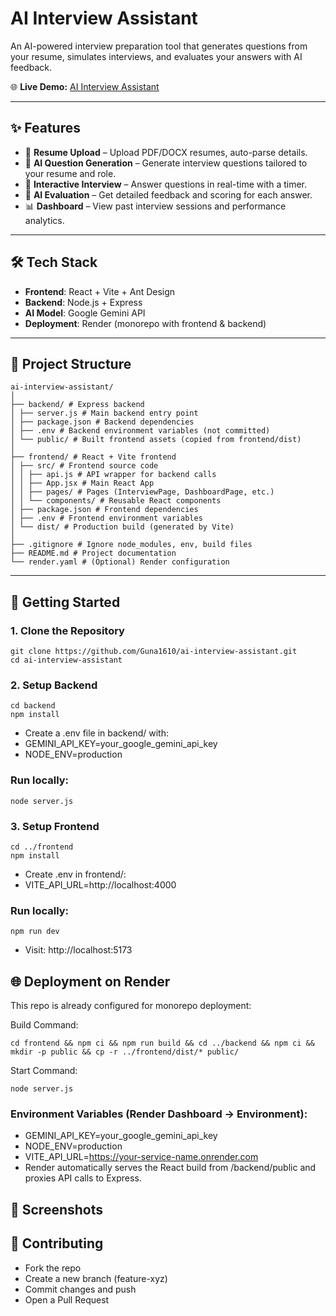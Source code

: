 # AI Interview Assistant

An AI-powered interview preparation tool that generates questions from your resume, simulates interviews, and evaluates your answers with AI feedback.  

🌐 **Live Demo:** [AI Interview Assistant](https://ai-interview-assistant-15.onrender.com)  

---

## ✨ Features
- 📄 **Resume Upload** – Upload PDF/DOCX resumes, auto-parse details.
- 🎯 **AI Question Generation** – Generate interview questions tailored to your resume and role.
- 📝 **Interactive Interview** – Answer questions in real-time with a timer.
- 🤖 **AI Evaluation** – Get detailed feedback and scoring for each answer.
- 📊 **Dashboard** – View past interview sessions and performance analytics.

---

## 🛠️ Tech Stack
- **Frontend**: React + Vite + Ant Design  
- **Backend**: Node.js + Express  
- **AI Model**: Google Gemini API  
- **Deployment**: Render (monorepo with frontend & backend)  

---

## 📂 Project Structure
```
ai-interview-assistant/
│
├── backend/ # Express backend
│ ├── server.js # Main backend entry point
│ ├── package.json # Backend dependencies
│ ├── .env # Backend environment variables (not committed)
│ └── public/ # Built frontend assets (copied from frontend/dist)
│
├── frontend/ # React + Vite frontend
│ ├── src/ # Frontend source code
│ │ ├── api.js # API wrapper for backend calls
│ │ ├── App.jsx # Main React App
│ │ ├── pages/ # Pages (InterviewPage, DashboardPage, etc.)
│ │ └── components/ # Reusable React components
│ ├── package.json # Frontend dependencies
│ ├── .env # Frontend environment variables
│ └── dist/ # Production build (generated by Vite)
│
├── .gitignore # Ignore node_modules, env, build files
├── README.md # Project documentation
└── render.yaml # (Optional) Render configuration
```

---

## 🚀 Getting Started

### 1. Clone the Repository
```
git clone https://github.com/Guna1610/ai-interview-assistant.git
cd ai-interview-assistant
```

### 2. Setup Backend
```
cd backend
npm install
```
- Create a .env file in backend/ with:
- GEMINI_API_KEY=your_google_gemini_api_key
- NODE_ENV=production
### Run locally:
```
node server.js
```

### 3. Setup Frontend
```
cd ../frontend
npm install
```
- Create .env in frontend/:
- VITE_API_URL=http://localhost:4000
### Run locally:
```
npm run dev
```
- Visit: http://localhost:5173

## 🌐 Deployment on Render
This repo is already configured for monorepo deployment:

Build Command:
```
cd frontend && npm ci && npm run build && cd ../backend && npm ci && mkdir -p public && cp -r ../frontend/dist/* public/
```

Start Command:
```
node server.js
```

### Environment Variables (Render Dashboard → Environment):

- GEMINI_API_KEY=your_google_gemini_api_key
- NODE_ENV=production
- VITE_API_URL=https://your-service-name.onrender.com
- Render automatically serves the React build from /backend/public and proxies API calls to Express.


## 📸 Screenshots


## 🤝 Contributing
- Fork the repo
- Create a new branch (feature-xyz)
- Commit changes and push
- Open a Pull Request


